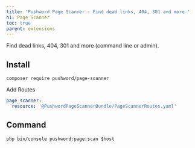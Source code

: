 ```yaml
---
title: 'Pushword Page Scanner : Find dead links, 404, 301 and more.'
h1: Page Scanner
toc: true
parent: extensions
---
```


Find dead links, 404, 301 and more (command line or admin).

## Install

```shell
composer require pushword/page-scanner
```

Add Routes

```yaml
page_scanner:
  resource: '@PushwordPageScannerBundle/PageScannerRoutes.yaml'
```

## Command

```
php bin/console pushword:page:scan $host
```
